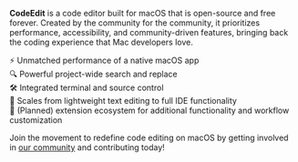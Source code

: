 **CodeEdit** is a code editor built for macOS that is open-source and free forever. Created by the community for the community, it prioritizes performance, accessibility, and community-driven features, bringing back the coding experience that Mac developers love.

⚡ Unmatched performance of a native macOS app <br>
🔍 Powerful project-wide search and replace <br>
🛠️ Integrated terminal and source control <br>
🎈 Scales from lightweight text editing to full IDE functionality <br>
🧩 (Planned) extension ecosystem for additional functionality and workflow customization

Join the movement to redefine code editing on macOS by getting involved in [our community](https://discord.gg/vChUXVf9Em) and contributing today!
